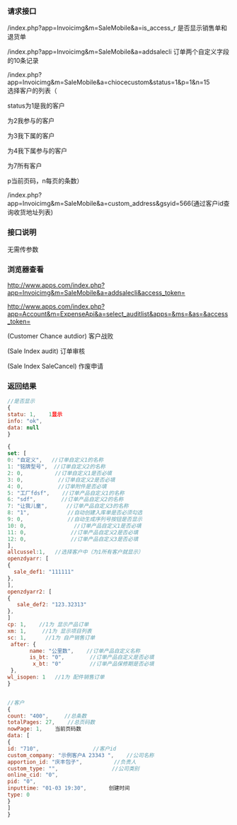 
### **请求接口** 
/index.php?app=Invoicimg&m=SaleMobile&a=is_access_r   是否显示销售单和退货单

/index.php?app=Invoicimg&m=SaleMobile&a=addsalecli      订单两个自定义字段的10条记录


/index.php?app=Invoicimg&m=SaleMobile&a=chiocecustom&status=1&p=1&n=15      
选择客户的列表（

status为1是我的客户 

为2我参与的客户 

为3我下属的客户  

为4我下属参与的客户 

为7所有客户   

p当前页码，n每页的条数）

/index.php?app=Invoicimg&m=SaleMobile&a=custom_address&gsyid=566(通过客户id查询收货地址列表)



### **接口说明**
无需传参数


### **浏览器查看**
http://www.apps.com/index.php?app=Invoicimg&m=SaleMobile&a=addsalecli&access_token=

http://www.apps.com/index.php?app=Account&m=ExpenseApi&a=select_auditlist&apps=&ms=&as=&access_token=

(Customer Chance   autdior)  客户战败

(Sale Index audit)      订单审核

(Sale  Index  SaleCancel)  作废申请


### **返回结果**


``` javascript
//是否显示
{
statu: 1,    1显示
info: "ok",
data: null
}

{
set: [
0: "自定义",   //订单自定义1的名称
1: "铭牌型号",  //订单自定义2的名称
2: 0,          //订单自定义1是否必填
3: 0,           //订单自定义2是否必填
4: 0,           //订单附件是否必填
5: "工厂fdsf",    //订单产品自定义1的名称
6: "sdf",        //订单产品自定义2的名称
7: "让我儿童",      //订单产品自定义3的名称
8: "1",            //自动创建入库单是否必须勾选
9: 0,              //自动生成序列号按钮是否显示
10: 0,               //订单产品自定义1是否必填
11: 0,              //订单产品自定义2是否必填
12: 0,              //订单产品自定义3是否必填
],
allcussel:1,   //选择客户中（为1所有客户就显示）
openzdyarr: [
{
  sale_def1: "111111"
},
],
openzdyarr2: [
{
   sale_def2: "123.32313"
},
]
cp: 1,    //1为 显示产品订单		
xm: 1,     //1为 显示项目列表
sc: 1,      //1为 自产销售订单
 after: {
       name: "公里数",    //订单产品自定义名称
       is_bt: "0",        //订单产品自定义是否必填
        x_bt: "0"         //订单产品保修期是否必填
 },
wl_isopen: 1   //1为 配件销售订单
}


//客户
{
count: "400",     //总条数
totalPages: 27,    //总页码数
nowPage: 1,    当前页码数
data: [
{
id: "710",                 //客户id
custom_company: "示例客户A 23343 ",    //公司名称
apportion_id: "庆丰包子",          //负责人
custom_type: "",                 //公司类别
online_cid: "0",
pid: "0",
inputtime: "01-03 19:30",       创建时间
type: 0
}
]
}